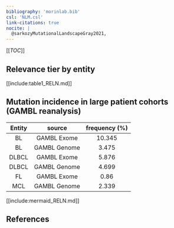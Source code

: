 ```yaml
---
bibliography: 'morinlab.bib'
csl: 'NLM.csl'
link-citations: true
nocite: |
  @sarkozyMutationalLandscapeGray2021, 
---
```


[[_TOC_]]




## Relevance tier by entity

[[include:table1_RELN.md]]


## Mutation incidence in large patient cohorts (GAMBL reanalysis)

|Entity|source |frequency (%)|
|:------:|:----:|:----:|
|BL|GAMBL Exome |10.345 |
|BL|GAMBL Genome |3.475 |
|DLBCL|GAMBL Exome |5.876 |
|DLBCL|GAMBL Genome |4.699 |
|FL|GAMBL Exome |0.86 |
|MCL|GAMBL Genome |2.339 |


[[include:mermaid_RELN.md]]

## References


